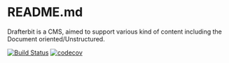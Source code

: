 
# README.md

Drafterbit is a CMS, aimed to support various kind of content including the Document oriented/Unstructured.

[![Build Status](https://travis-ci.org/drafterbit/drafterbit.svg?branch=develop)](https://travis-ci.org/drafterbit/drafterbit) [![codecov](https://codecov.io/gh/drafterbit/drafterbit/branch/develop/graph/badge.svg)](https://codecov.io/gh/drafterbit/drafterbit)